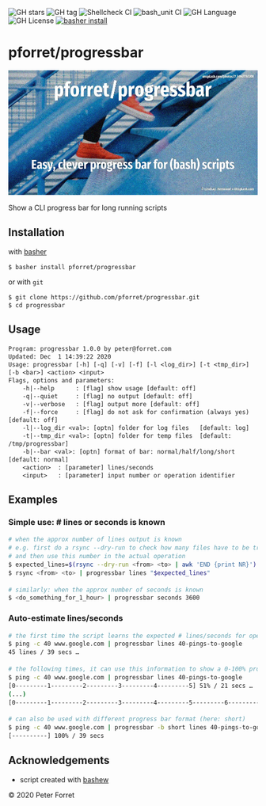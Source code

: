 ![GH stars](https://img.shields.io/github/stars/pforret/progressbar)
![GH tag](https://img.shields.io/github/v/tag/pforret/progressbar)
![Shellcheck CI](https://github.com/pforret/progressbar/workflows/Shellcheck%20CI/badge.svg)
![bash_unit CI](https://github.com/pforret/progressbar/workflows/bash_unit%20CI/badge.svg)
![GH Language](https://img.shields.io/github/languages/top/pforret/progressbar)
![GH License](https://img.shields.io/github/license/pforret/progressbar)
[![basher install](https://img.shields.io/badge/basher-install-white?logo=gnu-bash&style=flat)](https://basher.gitparade.com/package/)


# pforret/progressbar

![test](progressbar.jpg)

Show a CLI progress bar for long running scripts

## Installation

with [basher](https://github.com/basherpm/basher)

	$ basher install pforret/progressbar

or with `git`

	$ git clone https://github.com/pforret/progressbar.git
	$ cd progressbar

## Usage

    Program: progressbar 1.0.0 by peter@forret.com
    Updated: Dec  1 14:39:22 2020
    Usage: progressbar [-h] [-q] [-v] [-f] [-l <log_dir>] [-t <tmp_dir>] [-b <bar>] <action> <input>
    Flags, options and parameters:
        -h|--help      : [flag] show usage [default: off]
        -q|--quiet     : [flag] no output [default: off]
        -v|--verbose   : [flag] output more [default: off]
        -f|--force     : [flag] do not ask for confirmation (always yes) [default: off]
        -l|--log_dir <val>: [optn] folder for log files   [default: log]
        -t|--tmp_dir <val>: [optn] folder for temp files  [default: /tmp/progressbar]
        -b|--bar <val>: [optn] format of bar: normal/half/long/short  [default: normal]
        <action>  : [parameter] lines/seconds
        <input>   : [parameter] input number or operation identifier       
            
## Examples

### Simple use: # lines or seconds is known
```bash
# when the approx number of lines output is known
# e.g. first do a rsync --dry-run to check how many files have to be trasferred
# and then use this number in the actual operation
$ expected_lines=$(rsync --dry-run <from> <to> | awk 'END {print NR}')
$ rsync <from> <to> | progressbar lines "$expected_lines"

# similarly: when the approx number of seconds is known
$ <do_something_for_1_hour> | progressbar seconds 3600
```

### Auto-estimate lines/seconds
```bash
# the first time the script learns the expected # lines/seconds for operation '40-pings-to-google'
$ ping -c 40 www.google.com | progressbar lines 40-pings-to-google
45 lines / 39 secs …

# the following times, it can use this information to show a 0-100% progressbar
$ ping -c 40 www.google.com | progressbar lines 40-pings-to-google
[0---------1---------2---------3---------4---------5] 51% / 21 secs … 
(...)
[0---------1---------2---------3---------4---------5---------6---------7---------8---------9---------!] 100% / 39 secs     

# can also be used with different progress bar format (here: short)
$ ping -c 40 www.google.com | progressbar -b short lines 40-pings-to-google
[----------] 100% / 39 secs    
```
   
    
## Acknowledgements

* script created with [bashew](https://github.com/pforret/bashew)

&copy; 2020 Peter Forret
